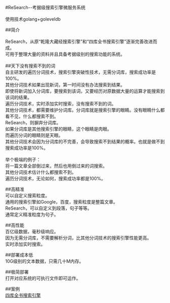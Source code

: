#ReSearch--考据级搜索引擎微服务系统<br>  
使用技术golang+goleveldb<br> 

##简介<br>  
ReSearch，从原“乾隆大藏经搜索引擎”和“四库全书搜索引擎”逐渐完善改进而成。<br> 
可用于整理大量的资料并且具备考据级别的搜索功能的系统。<br> <br> 
##天下没有搜索不到的词<br> 
自主研发的遍历分词技术，搜索引擎突破性技术，无需分词库，搜索成功率是100%。<br> 
其他分词技术如果出现新词，第一时间没有办法搜索到结果。<br> 
即使将新词加入分词库，要搜索到该词，又要经历对原数据大量的运算才能搜索到该词的结果。<br> 
遍历分词技术，实时添加实时搜索，没有搜索不到的词。<br>
其他分词技术，都需要维护分词库。分词库就是搜索引擎的眼睛。没有眼睛什么都看不见，什么都搜索不到。<br> 
ReSearch，则摒弃分词库。<br> 
如果分词库是其他搜索引擎的眼睛，这个眼睛是肉眼。<br> 
而遍历分词的眼睛则是天眼。<br> 
其他分词技术会因为分词库的不完善，会导致搜索不到结果的概率。也就是做不到搜索成功率是100%。<br> <br> 
举个极端的例子：<br> 
将一篇文章全部倒过来，然后也用倒过来的词搜索。<br> 
其他分词技术估计什么都搜索不到。<br> 
遍历分词技术，无论如何，搜索成功率都是100%。<br> 

##高精准<br> 
可以自定义搜索粒度。<br> 
通用的搜索引擎如Google，百度，搜索粒度是整篇文章。<br> 
ReSearch，可以自定义到段落，句子等等。<br> 
通常定义精准粒度为句子。<br> 

##高性能<br> 
百亿级数据，毫秒级响应。<br> 
因为无需分词库，不需要解析分词，比其他分词技术的搜索引擎性能更高。<br> 
实时添加实时搜索。<br> 

##部署成本低<br> 
10G级别的文本数据，只需几十M内存。<br> 

##极简部署<br> 
打开对应系统的可执行文件即可运作。<br> 

##案例<br> 
[四库全书搜索引擎](http://www.skqs12.com)

